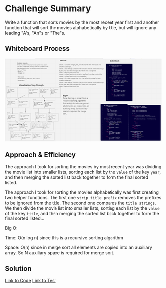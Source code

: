 # Challenge Summary

Write a function that sorts movies by the most recent year first and another function that will sort the movies alphabetically by title, but will ignore any leading "A's, "An"s or "The"s.

## Whiteboard Process

![Movie_sort](movie_sort.png)

## Approach & Efficiency

The approach I took for sorting the movies by most recent year was dividing the movie list into smaller lists, sorting each list by the `value` of the key `year`, and then merging the sorted list back together to form the final sorted listed.

The approach I took for sorting the movies alphabetically was first creating two helper functions. The first one `strip title prefix` removes the prefixes to be ignored from the title. The second one compares the `title strings`. We then divide the movie list into smaller lists, sorting each list by the `value` of the key `title`, and then merging the sorted list back together to form the final sorted listed...


Big O:

Time: O(n log n) since this is a recursive sorting algorithm

Space: O(n) since in merge sort all elements are copied into an auxiliary array. So N auxiliary space is required for merge sort.


## Solution

[Link to Code](/python/code_challenges/merge_sort.py)
[Link to Test](/python/tests/code_challenges/test_movie_sort.py)

